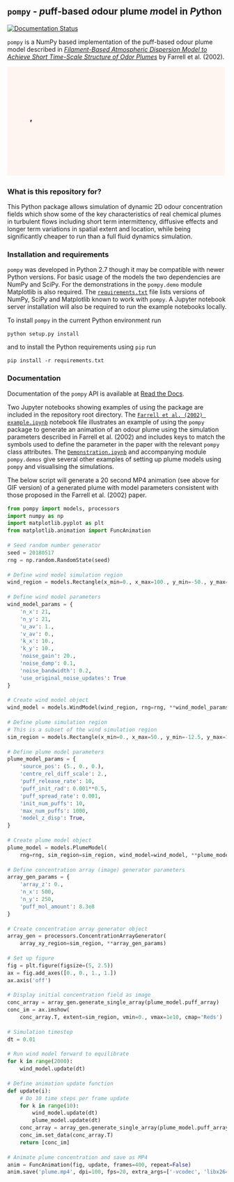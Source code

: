 ## `pompy` - *p*uff-based *o*dour plume *m*odel in *Py*thon

[![Documentation Status](https://readthedocs.org/projects/pompy-docs/badge/?version=latest)](https://pompy-docs.readthedocs.io/en/latest/?badge=latest)

`pompy` is a NumPy based implementation of the puff-based odour plume model described in [*Filament-Based Atmospheric Dispersion Model to Achieve Short Time-Scale Structure of Odor Plumes*](http://link.springer.com/article/10.1023%2FA%3A1016283702837#page-1) by Farrell et al. (2002).

![Plume model animation](plume.gif "Plume model animation example.")

### What is this repository for?

This Python package allows simulation of dynamic 2D odour concentration fields which show some of the key characteristics of real chemical plumes in turbulent flows including short term intermittency, diffusive effects and longer term variations in spatial extent and location, while being significantly cheaper to run than a full fluid dynamics simulation.

### Installation and requirements

`pompy` was developed in Python 2.7 though it may be compatible with newer Python versions. For basic usage of the models the two dependencies are NumPy and SciPy. For the demonstrations in the `pompy.demo` module Matplotlib is also required. The [`requirements.txt`](requirements.txt) file lists versions of NumPy, SciPy and Matplotlib known to work with `pompy`. A Jupyter notebook server installation will also be required to run the example notebooks locally. 

To install `pompy` in the current Python environment run

```
python setup.py install
```

and to install the Python requirements using `pip` run

```
pip install -r requirements.txt
```

### Documentation

Documentation of the `pompy` API is available at [Read the Docs](https://pompy-docs.readthedocs.io/en/latest/).

Two Jupyter notebooks showing examples of using the package are included in the repository root directory. The [`Farrell et al. (2002) example.ipynb`](Farrell%20et%20al.%20%282002%29%20example.ipynb) notebook file illustrates an example of using the `pompy` package to generate an animation of an odour plume using the simulation parameters described in Farrell et al. (2002) and includes keys to match the symbols used to define the parameter in the paper with the relevant `pompy` class attributes. The [`Demonstration.ipynb`](Demonstrations.ipynb) and accompanying module `pompy.demos` give several other examples of setting up plume models using `pompy` and visualising the simulations.

The below script will generate a 20 second MP4 animation (see above for GIF version) of a generated plume with model parameters consistent with those proposed in the Farrell et al. (2002) paper.

```python
from pompy import models, processors
import numpy as np
import matplotlib.pyplot as plt
from matplotlib.animation import FuncAnimation

# Seed random number generator
seed = 20180517
rng = np.random.RandomState(seed)

# Define wind model simulation region
wind_region = models.Rectangle(x_min=0., x_max=100., y_min=-50., y_max=50.)

# Define wind model parameters
wind_model_params = { 
    'n_x': 21,
    'n_y': 21,
    'u_av': 1.,
    'v_av': 0.,
    'k_x': 10.,
    'k_y': 10.,
    'noise_gain': 20.,
    'noise_damp': 0.1,
    'noise_bandwidth': 0.2,
    'use_original_noise_updates': True
}

# Create wind model object
wind_model = models.WindModel(wind_region, rng=rng, **wind_model_params)

# Define plume simulation region
# This is a subset of the wind simulation region
sim_region = models.Rectangle(x_min=0., x_max=50., y_min=-12.5, y_max=12.5)

# Define plume model parameters
plume_model_params = {
    'source_pos': (5., 0., 0.),
    'centre_rel_diff_scale': 2.,
    'puff_release_rate': 10,
    'puff_init_rad': 0.001**0.5,
    'puff_spread_rate': 0.001,
    'init_num_puffs': 10,
    'max_num_puffs': 1000,
    'model_z_disp': True,
}

# Create plume model object
plume_model = models.PlumeModel(
    rng=rng, sim_region=sim_region, wind_model=wind_model, **plume_model_params)

# Define concentration array (image) generator parameters
array_gen_params = {
    'array_z': 0.,
    'n_x': 500,
    'n_y': 250,
    'puff_mol_amount': 8.3e8
}

# Create concentration array generator object
array_gen = processors.ConcentrationArrayGenerator(
    array_xy_region=sim_region, **array_gen_params)
    
# Set up figure
fig = plt.figure(figsize=(5, 2.5))
ax = fig.add_axes([0., 0., 1., 1.])
ax.axis('off')

# Display initial concentration field as image
conc_array = array_gen.generate_single_array(plume_model.puff_array)
conc_im = ax.imshow(
    conc_array.T, extent=sim_region, vmin=0., vmax=1e10, cmap='Reds')

# Simulation timestep
dt = 0.01

# Run wind model forward to equilibrate
for k in range(2000):
    wind_model.update(dt)

# Define animation update function
def update(i):
    # Do 10 time steps per frame update
    for k in range(10):
        wind_model.update(dt)
        plume_model.update(dt)
    conc_array = array_gen.generate_single_array(plume_model.puff_array)
    conc_im.set_data(conc_array.T)
    return [conc_im]

# Animate plume concentration and save as MP4
anim = FuncAnimation(fig, update, frames=400, repeat=False)
anim.save('plume.mp4', dpi=100, fps=20, extra_args=['-vcodec', 'libx264'])
```
